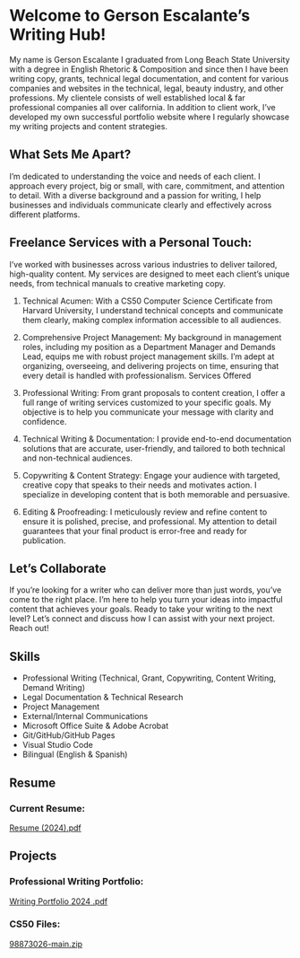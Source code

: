 # Welcome to Gerson Escalante’s Writing Hub!

My name is Gerson Escalante I graduated from Long Beach State University with a degree in English Rhetoric & Composition and since then I have been writing copy, grants, technical legal documentation, and content for various companies and websites in the technical, legal, beauty industry, and other professions. My clientele consists of well established local & far professional companies all over california. In addition to client work, I’ve developed my own successful portfolio website where I regularly showcase my writing projects and content strategies.

## What Sets Me Apart?
I’m dedicated to understanding the voice and needs of each client. I approach every project, big or small, with care, commitment, and attention to detail. With a diverse background and a passion for writing, I help businesses and individuals communicate clearly and effectively across different platforms.

## Freelance Services with a Personal Touch: 
I’ve worked with businesses across various industries to deliver tailored, high-quality content. My services are designed to meet each client’s unique needs, from technical manuals to creative marketing copy.

1. Technical Acumen:
With a CS50 Computer Science Certificate from Harvard University, I understand technical concepts and communicate them clearly, making complex information accessible to all audiences.

2. Comprehensive Project Management:
My background in management roles, including my position as a Department Manager and Demands Lead, equips me with robust project management skills. I’m adept at organizing, overseeing, and delivering projects on time, ensuring that every detail is handled with professionalism.
Services Offered

3. Professional Writing:
From grant proposals to content creation, I offer a full range of writing services customized to your specific goals. My objective is to help you communicate your message with clarity and confidence.

4. Technical Writing & Documentation:
I provide end-to-end documentation solutions that are accurate, user-friendly, and tailored to both technical and non-technical audiences.

5. Copywriting & Content Strategy:
Engage your audience with targeted, creative copy that speaks to their needs and motivates action. I specialize in developing content that is both memorable and persuasive.

6. Editing & Proofreading:
I meticulously review and refine content to ensure it is polished, precise, and professional. My attention to detail guarantees that your final product is error-free and ready for publication.

## Let’s Collaborate
If you’re looking for a writer who can deliver more than just words, you’ve come to the right place. I’m here to help you turn your ideas into impactful content that achieves your goals. Ready to take your writing to the next level? Let’s connect and discuss how I can assist with your next project. Reach out!

## Skills
- Professional Writing (Technical, Grant, Copywriting, Content Writing, Demand Writing)
- Legal Documentation & Technical Research
- Project Management
- External/Internal Communications
- Microsoft Office Suite & Adobe Acrobat
- Git/GitHub/GitHub Pages
- Visual Studio Code
- Bilingual (English & Spanish)

## Resume

### Current Resume:
[Resume (2024).pdf](https://github.com/user-attachments/files/17092697/Resume.2024.pdf)


## Projects

### Professional Writing Portfolio:
[Writing Portfolio 2024 .pdf](https://github.com/GersonE47/GersonE47.github.io/files/14622239/Writing.Portfolio.2024.pdf)

### CS50 Files:
[98873026-main.zip](https://github.com/GersonE47/GersonE47.github.io/files/13945044/98873026-main.zip)
